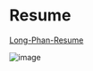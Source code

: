 # Resume
[Long-Phan-Resume](https://github.com/justinphan3110/Resume/blob/master/resume.pdf) 


![image](https://user-images.githubusercontent.com/44376091/57668878-189f1800-7633-11e9-9dd1-14cd24574c8b.png)


